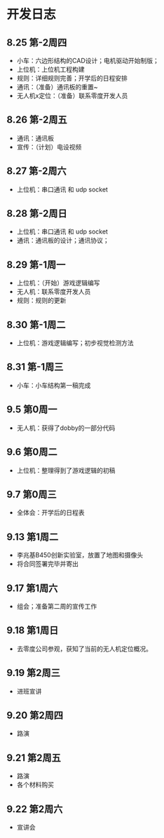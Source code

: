 # 开发日志

## 8.25 第-2周四

- 小车：六边形结构的CAD设计；电机驱动开始制版；
- 上位机：上位机工程构建
- 规则：详细规则完善；开学后的日程安排
- 通讯：（准备）通讯板的重置~
- 无人机x定位：（准备）联系零度开发人员

## 8.26 第-2周五

- 通讯：通讯板
- 宣传：（计划）电设视频

## 8.27 第-2周六

- 上位机：串口通讯 和 udp socket

## 8.28 第-2周日

- 上位机：串口通讯 和 udp socket
- 通讯：通讯板的设计；通讯协议；

## 8.29 第-1周一

- 上位机：（开始）游戏逻辑编写
- 无人机：联系零度开发人员
- 规则：规则的更新

## 8.30 第-1周二

- 上位机：游戏逻辑编写；初步视觉检测方法

## 8.31 第-1周三

- 小车：小车结构第一稿完成

## 9.5 第0周一

- 无人机：获得了dobby的一部分代码

## 9.6 第0周二

- 上位机：整理得到了游戏逻辑的初稿

## 9.7 第0周三

- 全体会：开学后的日程表

## 9.13 第1周二

- 李兆基B450创新实验室，放置了地图和摄像头
- 将合同签署完毕并寄出

## 9.17 第1周六

- 组会；准备第二周的宣传工作

## 9.18 第1周日

- 去零度公司参观，获知了当前的无人机定位概况。

## 9.19 第2周三

- 进班宣讲

## 9.20 第2周四

- 路演

## 9.21 第2周五

- 路演
- 各个材料购买

## 9.22 第2周六

- 宣讲会


